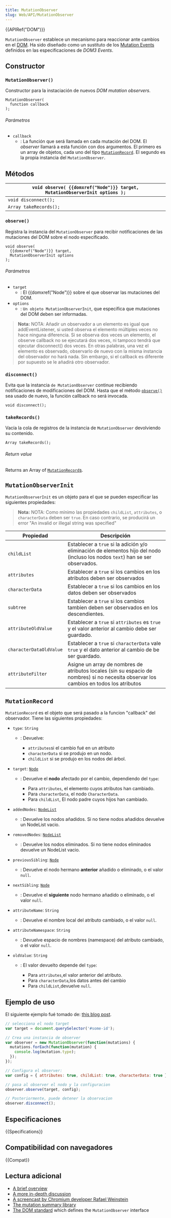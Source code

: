 ```yaml
---
title: MutationObserver
slug: Web/API/MutationObserver
---
```


{{APIRef("DOM")}}

`MutationObserver` establece un mecanismo para reaccionar ante cambios en el [DOM](/es/docs/DOM). Ha sido diseñado como un sustituto de los [Mutation Events](/es/docs/DOM/Mutation_events) definidos en las especificaciones de _DOM3 Events_.

## Constructor

### `MutationObserver()`

Constructor para la instaciación de nuevos _DOM mutation observers_.

```
MutationObserver(
  function callback
);
```

###### Parámetros

- `callback`
  - : La función que será llamada en cada mutación del DOM. El _observer_ llamará a esta función con dos argumentos. El primero es un array de objetos, cada uno del tipo [`MutationRecord`](#MutationRecord). El segundo es la propia instancia del `MutationObserver`.

## Métodos

| `void observe( {{domxref("Node")}} target, MutationObserverInit options );` |
| -------------------------------------------------------------------------------- |
| `void disconnect();`                                                             |
| `Array takeRecords();`                                                           |

### `observe()`

Registra la instancia del `MutationObserver` para recibir notificaciones de las mutaciones del DOM sobre el nodo especificado.

```
void observe(
  {{domxref("Node")}} target,
  MutationObserverInit options
);
```

###### Parámetros

- `target`
  - : El {{domxref("Node")}} sobre el que observar las mutaciones del DOM.
- `options`
  - : `Un objeto MutationObserverInit`, que especifica que mutaciones del DOM deben ser informadas.

> **Nota:** NOTA: Añadir un observador a un elemento es igual que addEventListener, si usted observa el elemento múltiples veces no hace ninguna diferencia. Si se observa dos veces un elemento, el observe callback no se ejecutará dos veces, ni tampoco tendrá que ejecutar disconnect() dos veces. En otras palabras, una vez el elemento es observado, observarlo de nuevo con la misma instancia del observador no hará nada. Sin embargo, si el callback es diferente por supuesto se le añadirá otro observador.

### `disconnect()`

Evita que la instancia `de MutationObserver` continue recibiendo notificaciones de modificaciones del DOM. Hasta que el método [`observe()`](<#observe()>) sea usado de nuevo, la función callback no será invocada.

```
void disconnect();
```

### `takeRecords()`

Vacía la cola de registros de la instancia de `MutationObserver` devolviendo su contenido.

```
Array takeRecords();
```

###### Return value

Returns an Array of [`MutationRecord`s](#MutationRecord).

## `MutationObserverInit`

`MutationObserverInit` es un objeto para el que se pueden especificar las siguientes propiedades:

> **Nota:** NOTA: Como mínimo las propiedades `childList`, `attributes`, o `characterData` deben ser `true`. En caso contrario, se producirá un error "An invalid or illegal string was specified"

| Propiedad               | Descripción                                                                                                                            |
| ----------------------- | -------------------------------------------------------------------------------------------------------------------------------------- |
| `childList`             | Establecer a `true` si la adición y/o eliminación de elementos hijo del nodo (incluso los nodos `text`) han se ser observados.         |
| `attributes`            | Establecer a `true` si los cambios en los atributos deben ser observados                                                               |
| `characterData`         | Establecer a `true` si los cambios en los datos deben ser observados                                                                   |
| `subtree`               | Establecer a `true` si los cambios tambien deben ser observados en los descendientes.                                                  |
| `attributeOldValue`     | Establecer a `true` si `attributes` es `true` y el valor anterior al cambio debe ser guardado.                                         |
| `characterDataOldValue` | Establecer a `true` si `characterData` vale `true` y el dato anterior al cambio de be ser guardado.                                    |
| `attributeFilter`       | Asigne un array de nombres de atributos locales (sin su espacio de nombres) si no necesita observar los cambios en todos los atributos |

## `MutationRecord`

`MutationRecord` es el objeto que será pasado a la funcion "callback" del observador. Tiene las siguientes propiedades:

- `type`: `String`

  - : Devuelve:

    - `attributes`si el cambio fué en un atributo
    - `characterData` si se produjo en un nodo.
    - `childList` si se produjo en los nodos del árbol.

    <!---->

- `target`: [`Node`](/es/docs/Web/API/Node)

  - : Devuelve el **nodo** afectado por el cambio, dependiendo del `type`:

    - Para `attributes`, el elemento cuyos atributos han cambiado.
    - Para `characterData`, el nodo `CharacterData`.
    - Para `childList`, El nodo padre cuyos hijos han cambiado.

- `addedNodes`: [`NodeList`](/es/docs/Web/API/NodeList)
  - : Devuelve los nodos añadidos. Si no tiene nodos añadidos devuelve un NodeList vacio.
- `removedNodes`: [`NodeList`](/es/docs/Web/API/NodeList)
  - : Devuelve los nodos eliminados. Si no tiene nodos eliminados devuelve un NodeList vacio.
- `previousSibling`: [`Node`](/es/docs/Web/API/Node)
  - : Devuelve el nodo hermano **anterior** añadido o eliminado, o el valor `null`.
- `nextSibling`: [`Node`](/es/docs/Web/API/Node)
  - : Devuelve el **siguiente** nodo hermano añadido o eliminado, o el valor `null`.
- `attributeName`: `String`
  - : Devuelve el nombre local del atributo cambiado, o el valor `null`.
- `attributeNamespace`: `String`
  - : Devuelve espacio de nombres (namespace) del atributo cambiado, o el valor `null`.
- `oldValue`: `String`

  - : El valor devuelto depende del `type`:

    - Para `attributes`,el valor anterior del atributo.
    - Para `characterData`,los datos antes del cambio
    - Para `childList`,devuelve `null`.

## Ejemplo de uso

El siguiente ejemplo fué tomado de: [this blog post](http://hacks.mozilla.org/2012/05/dom-mutationobserver-reacting-to-dom-changes-without-killing-browser-performance/).

```js
// selecciona el nodo target
var target = document.querySelector('#some-id');

// Crea una instancia de observer
var observer = new MutationObserver(function(mutations) {
  mutations.forEach(function(mutation) {
    console.log(mutation.type);
  });
});

// Configura el observer:
var config = { attributes: true, childList: true, characterData: true };

// pasa al observer el nodo y la configuracion
observer.observe(target, config);

// Posteriormente, puede detener la observacion
observer.disconnect();
```

## Especificaciones

{{Specifications}}

## Compatibilidad con navegadores

{{Compat}}

## Lectura adicional

- [A brief overview](http://updates.html5rocks.com/2012/02/Detect-DOM-changes-with-Mutation-Observers)
- [A more in-depth discussion](http://hacks.mozilla.org/2012/05/dom-mutationobserver-reacting-to-dom-changes-without-killing-browser-performance/)
- [A screencast by Chromium developer Rafael Weinstein](http://www.youtube.com/watch?v=eRZ4pO0gVWw)
- [The mutation summary library](http://code.google.com/p/mutation-summary/)
- [The DOM standard](http://dom.spec.whatwg.org/#mutation-observers) which defines the `MutationObserver` interface
